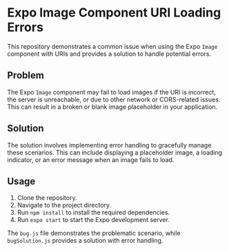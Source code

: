 # Expo Image Component URI Loading Errors

This repository demonstrates a common issue when using the Expo `Image` component with URIs and provides a solution to handle potential errors.

## Problem
The Expo `Image` component may fail to load images if the URI is incorrect, the server is unreachable, or due to other network or CORS-related issues. This can result in a broken or blank image placeholder in your application.

## Solution
The solution involves implementing error handling to gracefully manage these scenarios. This can include displaying a placeholder image, a loading indicator, or an error message when an image fails to load.

## Usage
1. Clone the repository.
2. Navigate to the project directory.
3. Run `npm install` to install the required dependencies.
4. Run `expo start` to start the Expo development server.

The `bug.js` file demonstrates the problematic scenario, while `bugSolution.js` provides a solution with error handling.